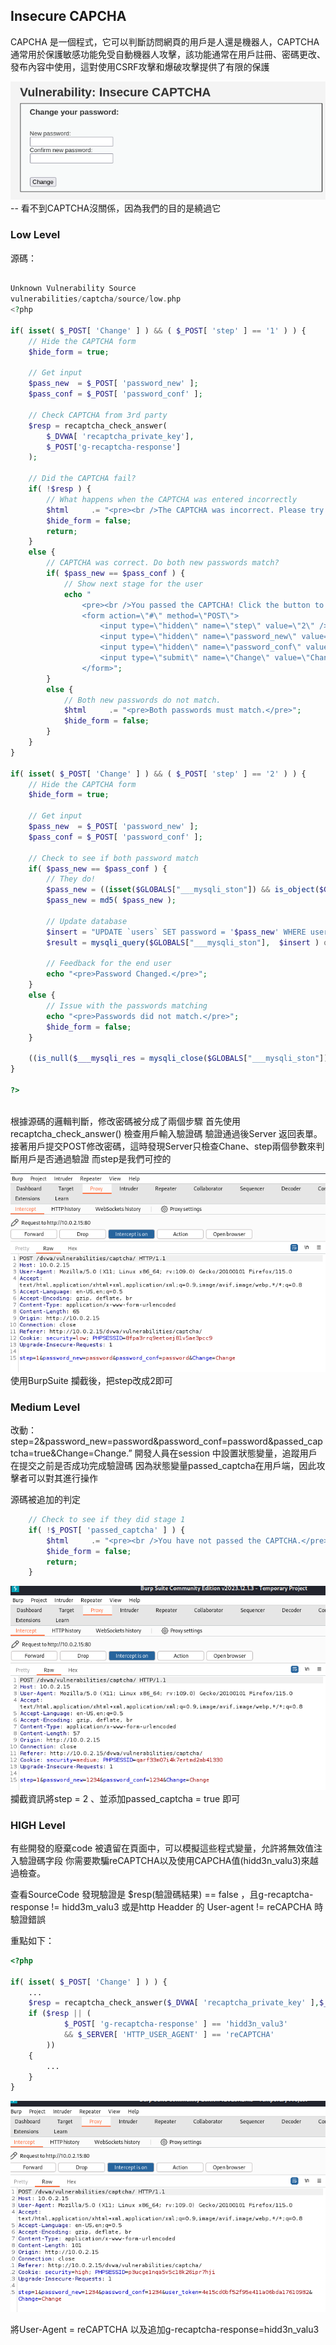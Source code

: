 ## Insecure CAPCHA

CAPCHA 是一個程式，它可以判斷訪問網頁的用戶是人還是機器人，CAPTCHA通常用於保護敏感功能免受自動機器人攻擊，該功能通常在用戶註冊、密碼更改、發布內容中使用，這對使用CSRF攻擊和爆破攻擊提供了有限的保護

![alt text](image-2.png)
-- 看不到CAPTCHA沒關係，因為我們的目的是繞過它

### Low Level 

源碼：
```php

Unknown Vulnerability Source
vulnerabilities/captcha/source/low.php
<?php

if( isset( $_POST[ 'Change' ] ) && ( $_POST[ 'step' ] == '1' ) ) {
    // Hide the CAPTCHA form
    $hide_form = true;

    // Get input
    $pass_new  = $_POST[ 'password_new' ];
    $pass_conf = $_POST[ 'password_conf' ];

    // Check CAPTCHA from 3rd party
    $resp = recaptcha_check_answer(
        $_DVWA[ 'recaptcha_private_key'],
        $_POST['g-recaptcha-response']
    );

    // Did the CAPTCHA fail?
    if( !$resp ) {
        // What happens when the CAPTCHA was entered incorrectly
        $html     .= "<pre><br />The CAPTCHA was incorrect. Please try again.</pre>";
        $hide_form = false;
        return;
    }
    else {
        // CAPTCHA was correct. Do both new passwords match?
        if( $pass_new == $pass_conf ) {
            // Show next stage for the user
            echo "
                <pre><br />You passed the CAPTCHA! Click the button to confirm your changes.<br /></pre>
                <form action=\"#\" method=\"POST\">
                    <input type=\"hidden\" name=\"step\" value=\"2\" />
                    <input type=\"hidden\" name=\"password_new\" value=\"{$pass_new}\" />
                    <input type=\"hidden\" name=\"password_conf\" value=\"{$pass_conf}\" />
                    <input type=\"submit\" name=\"Change\" value=\"Change\" />
                </form>";
        }
        else {
            // Both new passwords do not match.
            $html     .= "<pre>Both passwords must match.</pre>";
            $hide_form = false;
        }
    }
}

if( isset( $_POST[ 'Change' ] ) && ( $_POST[ 'step' ] == '2' ) ) {
    // Hide the CAPTCHA form
    $hide_form = true;

    // Get input
    $pass_new  = $_POST[ 'password_new' ];
    $pass_conf = $_POST[ 'password_conf' ];

    // Check to see if both password match
    if( $pass_new == $pass_conf ) {
        // They do!
        $pass_new = ((isset($GLOBALS["___mysqli_ston"]) && is_object($GLOBALS["___mysqli_ston"])) ? mysqli_real_escape_string($GLOBALS["___mysqli_ston"],  $pass_new ) : ((trigger_error("[MySQLConverterToo] Fix the mysql_escape_string() call! This code does not work.", E_USER_ERROR)) ? "" : ""));
        $pass_new = md5( $pass_new );

        // Update database
        $insert = "UPDATE `users` SET password = '$pass_new' WHERE user = '" . dvwaCurrentUser() . "';";
        $result = mysqli_query($GLOBALS["___mysqli_ston"],  $insert ) or die( '<pre>' . ((is_object($GLOBALS["___mysqli_ston"])) ? mysqli_error($GLOBALS["___mysqli_ston"]) : (($___mysqli_res = mysqli_connect_error()) ? $___mysqli_res : false)) . '</pre>' );

        // Feedback for the end user
        echo "<pre>Password Changed.</pre>";
    }
    else {
        // Issue with the passwords matching
        echo "<pre>Passwords did not match.</pre>";
        $hide_form = false;
    }

    ((is_null($___mysqli_res = mysqli_close($GLOBALS["___mysqli_ston"]))) ? false : $___mysqli_res);
}

?>



```

根據源碼的邏輯判斷，修改密碼被分成了兩個步驟
首先使用recaptcha_check_answer() 檢查用戶輸入驗證碼
驗證通過後Server 返回表單。
接著用戶提交POST修改密碼，這時發現Server只檢查Chane、step兩個參數來判斷用戶是否通過驗證
而step是我們可控的

![alt text](image-3.png)
使用BurpSuite 攔截後，把step改成2即可

### Medium Level 

改動：
step=2&password_new=password&password_conf=password&passed_captcha=true&Change=Change.”
開發人員在session 中設置狀態變量，追蹤用戶在提交之前是否成功完成驗證碼
因為狀態變量passed_captcha在用戶端，因此攻擊者可以對其進行操作

源碼被追加的判定
```php
    // Check to see if they did stage 1
    if( !$_POST[ 'passed_captcha' ] ) {
        $html     .= "<pre><br />You have not passed the CAPTCHA.</pre>";
        $hide_form = false;
        return;
    } 
```

![alt text](image-4.png)
攔截資訊將step = 2 、並添加passed_captcha = true 即可

### HIGH Level 

有些開發的廢棄code 被遺留在頁面中，可以模擬這些程式變量，允許將無效值注入驗證碼字段
你需要欺騙reCAPTCHA以及使用CAPCHA值(hidd3n_valu3)來越過檢查。

查看SourceCode 
發現驗證是 $resp(驗證碼結果) == false ，且g-recaptcha-response != hidd3m_valu3 或是http Headder 的 User-agent != reCAPCHA 時驗證錯誤

重點如下：

```php
<?php

if( isset( $_POST[ 'Change' ] ) ) { 
    ...
    $resp = recaptcha_check_answer($_DVWA[ 'recaptcha_private_key' ],$_POST['g-recaptcha-response']); 
    if ($resp || (
            $_POST[ 'g-recaptcha-response' ] == 'hidd3n_valu3'
            && $_SERVER[ 'HTTP_USER_AGENT' ] == 'reCAPTCHA'
        ))
    { 
        ...
    }
}
```
![alt text](image-5.png)

將User-Agent = reCAPTCHA 以及追加g-recaptcha-response=hidd3n_valu3
